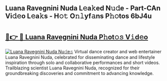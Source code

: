 ## Luana Ravegnini Nuda L𝚎a𝚔ed N𝚞𝚍e - Part-CAn Vi𝚍𝚎o L𝚎a𝚔s - H𝚘𝚝 O𝚗𝚕yf𝚊ns P𝚑𝚘tos 6bJ4u

# <h2><a href="http://kf6xysm.oniu.top/?m=Luana+Ravegnini+Nuda">🔗👉 🔴 Luana Ravegnini Nuda P𝚑ot𝚘𝚜 V𝚒d𝚎o</a></h2>

[![Luana Ravegnini Nuda Nu𝚍e𝚜](https://i.imgur.com/0qMVB7G.gif)](http://kf6xysm.oniu.top/?m=Luana+Ravegnini+Nuda)
Virtual dance creator and web entertainer Luana Ravegnini Nuda, celebrated for disseminating dance and lifestyle inspiration through solo and collaborative performances and short videos. Trailblazing scientist Luana Ravegnini Nuda, recognized for their groundbreaking discoveries and commitment to advancing knowledge.  
